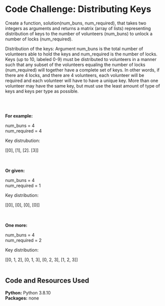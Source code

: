 # Code Challenge: Distributing Keys

Create a function, solution(num_buns, num_required), that takes two integers as arguments and 
returns a matrix (array of lists) representing distribution of keys to the number of volunteers (num_buns) 
to unlock a number of locks (num_required).

Distribution of the keys: Argument num_buns is the total number of volunteers able to hold the keys and
num_required is the number of locks. Keys (up to 10, labeled 0-9) must be distributed to volunteers in a
manner such that any subset of the volunteers equaling the number of locks (num_required) will together have a complete set of keys.
In other words, if there are 4 locks, and there are 4 volunteers, each volunteer will be required and each volunteer will have to have a unique key.
More than one volunteer may have the same key, but must use the least amount of type of keys and keys per type as possible.


<br/>
<br/>

**For example:**

num_buns = 4 <br/>
num_required = 4

Key distrubution:

[[0], [1], [2]. [3]]

<br/><br/>
**Or given:** 

num_buns = 4 <br/>
num_required = 1

Key distribution: 

[[0], [0], [0], [0]]

<br/><br/>
**One more:** 

num_buns = 4 <br/>
num_required = 2

Key distribution:

[[0, 1, 2], [0, 1, 3], [0, 2, 3], [1, 2, 3]]
<br/>
<br/>

## Code and Resources Used
**Python:** Python 3.8.10 <br/>
**Packages:** none <br/>
